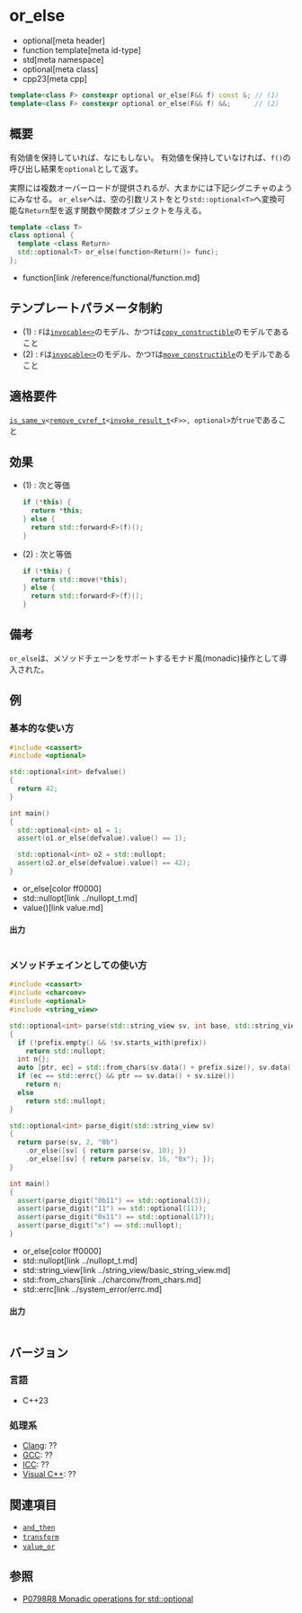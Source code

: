 # or_else
* optional[meta header]
* function template[meta id-type]
* std[meta namespace]
* optional[meta class]
* cpp23[meta cpp]

```cpp
template<class F> constexpr optional or_else(F&& f) const &; // (1)
template<class F> constexpr optional or_else(F&& f) &&;      // (2)
```

## 概要
有効値を保持していれば、なにもしない。
有効値を保持していなければ、`f()`の呼び出し結果を`optional`として返す。

実際には複数オーバーロードが提供されるが、大まかには下記シグニチャのようにみなせる。
`or_else`へは、空の引数リストをとり`std::optional<T>`へ変換可能な`Return`型を返す関数や関数オブジェクトを与える。

```cpp
template <class T>
class optional {
  template <class Return>
  std::optional<T> or_else(function<Return()> func);
};
```
* function[link /reference/functional/function.md]


## テンプレートパラメータ制約
- (1) : `F`は[`invocable<>`](/reference/concepts/invocable.md)のモデル、かつ`T`は[`copy_constructible`](/reference/concepts/copy_constructible.md)のモデルであること
- (2) : `F`は[`invocable<>`](/reference/concepts/invocable.md)のモデル、かつ`T`は[`move_constructible`](/reference/concepts/move_constructible.md)のモデルであること


## 適格要件
[`is_same_v`](/reference/type_traits/is_same.md)`<`[`remove_cvref_t`](/reference/type_traits/remove_cvref.md)`<`[`invoke_result_t`](/reference/type_traits/invoke_result.md)`<F>>, optional>`が`true`であること


## 効果
- (1) : 次と等価

    ```cpp
    if (*this) {
      return *this;
    } else {
      return std::forward<F>(f)();
    }
    ```

- (2) : 次と等価

    ```cpp
    if (*this) {
      return std::move(*this);
    } else {
      return std::forward<F>(f)();
    }
    ```


## 備考
`or_else`は、メソッドチェーンをサポートするモナド風(monadic)操作として導入された。


## 例
### 基本的な使い方
```cpp example
#include <cassert>
#include <optional>

std::optional<int> defvalue()
{
  return 42;
}

int main()
{
  std::optional<int> o1 = 1;
  assert(o1.or_else(defvalue).value() == 1);

  std::optional<int> o2 = std::nullopt;
  assert(o2.or_else(defvalue).value() == 42);
}
```
* or_else[color ff0000]
* std::nullopt[link ../nullopt_t.md]
* value()[link value.md]


#### 出力
```
```

### メソッドチェインとしての使い方
```cpp example
#include <cassert>
#include <charconv>
#include <optional>
#include <string_view>

std::optional<int> parse(std::string_view sv, int base, std::string_view prefix = "")
{
  if (!prefix.empty() && !sv.starts_with(prefix))
    return std::nullopt;
  int n{};
  auto [ptr, ec] = std::from_chars(sv.data() + prefix.size(), sv.data() + sv.size(), n, base);
  if (ec == std::errc{} && ptr == sv.data() + sv.size())
    return n;
  else
    return std::nullopt;
}

std::optional<int> parse_digit(std::string_view sv)
{
  return parse(sv, 2, "0b")
    .or_else([sv] { return parse(sv, 10); })
    .or_else([sv] { return parse(sv, 16, "0x"); });
}

int main()
{
  assert(parse_digit("0b11") == std::optional(3));
  assert(parse_digit("11") == std::optional(11));
  assert(parse_digit("0x11") == std::optional(17));
  assert(parse_digit("x") == std::nullopt);
}
```
* or_else[color ff0000]
* std::nullopt[link ../nullopt_t.md]
* std::string_view[link ../string_view/basic_string_view.md]
* std::from_chars[link ../charconv/from_chars.md]
* std::errc[link ../system_error/errc.md]


#### 出力
```
```

## バージョン
### 言語
- C++23

### 処理系
- [Clang](/implementation.md#clang): ??
- [GCC](/implementation.md#gcc): ??
- [ICC](/implementation.md#icc): ??
- [Visual C++](/implementation.md#visual_cpp): ??


## 関連項目
- [`and_then`](and_then.md)
- [`transform`](transform.md)
- [`value_or`](value_or.md)


## 参照
- [P0798R8 Monadic operations for std::optional](https://www.open-std.org/jtc1/sc22/wg21/docs/papers/2021/p0798r8.html)
